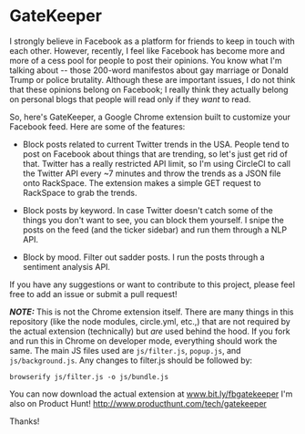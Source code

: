 # GateKeeper

I strongly believe in Facebook as a platform for friends to keep in touch with each other. However, recently, I feel like Facebook has become more and more of a cess pool for people to post their opinions. You know what I'm talking about -- those 200-word manifestos about gay marriage or Donald Trump or police brutality. Although these are important issues, I do not think that these opinions belong on Facebook; I really think they actually belong on personal blogs that people will read only if they *want* to read. 

So, here's GateKeeper, a Google Chrome extension built to customize your Facebook feed. Here are some of the features:

- Block posts related to current Twitter trends in the USA. People tend to post on Facebook about things that are trending, so let's just get rid of that. Twitter has a really restricted API limit, so I'm using CircleCI to call the Twitter API every ~7 minutes and throw the trends as a JSON file onto RackSpace. The extension makes a simple GET request to RackSpace to grab the trends.

- Block posts by keyword. In case Twitter doesn't catch some of the things you don't want to see, you can block them yourself. I snipe the posts on the feed (and the ticker sidebar) and run them through a NLP API.

- Block by mood. Filter out sadder posts. I run the posts through a sentiment analysis API. 


If you have any suggestions or want to contribute to this project, please feel free to add an issue or submit a pull request!

***NOTE:***
This is not the Chrome extension itself. There are many things in this repository (like the node modules, circle.yml, etc.,) that are not required by the actual extension (technically) but *are* used behind the hood. If you fork and run this in Chrome on developer mode, everything should work the same. The main JS files used are `js/filter.js`, `popup.js`, and `js/background.js`. Any changes to filter.js should be followed by:

```browserify js/filter.js -o js/bundle.js```

You can now download the actual extension at www.bit.ly/fbgatekeeper
I'm also on Product Hunt! http://www.producthunt.com/tech/gatekeeper

Thanks!